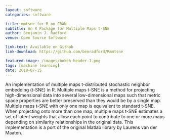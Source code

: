 ```yaml
---
layout: software
categories: software

title: mmtsne for R on CRAN
subtitle: An R Package for Multiple Maps t-SNE
author: Benjamin J. Radford
venue: Open Source Software

link-text: Available on Github
link-download: https://github.com/benradford/Rmmtsne

featured-image: /images/bokeh-header-1.png
tags: [machine learning]
date: 2018-07-15
---
```


An implementation of multiple maps t-distributed stochastic neighbor embedding (t-SNE) in R. Multiple maps t-SNE is a method for projecting high-dimensional data into several low-dimensional maps such that metric space properties are better preserved than they would be by a single map. Multiple maps t-SNE with only one map is equivalent to standard t-SNE. When projecting onto more than one map, multiple maps t-SNE estimates a set of latent weights that allow each point to contribute to one or more maps depending on similarity relationships in the original data. This implementation is a port of the original Matlab library by Laurens van der Maaten.
